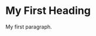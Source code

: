 <!DOCTYPE html>
<html>
<body>
<p>
<h1>My First Heading</h1>
<p>My first paragraph.</p>
  </p>
</body>
</html>
